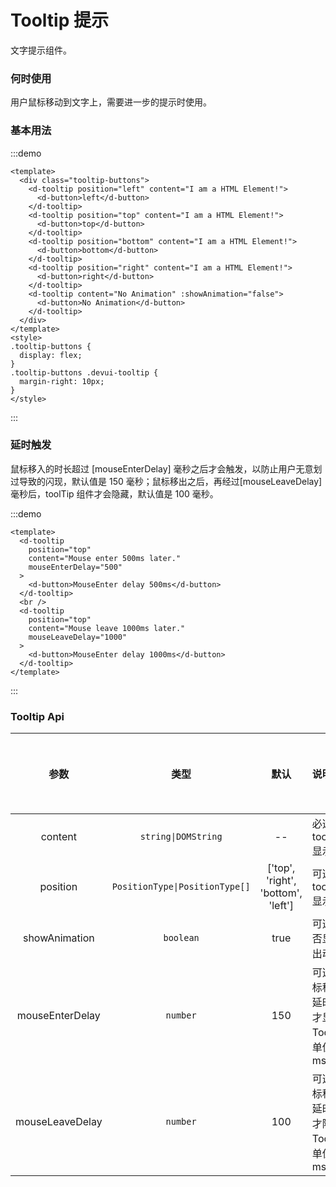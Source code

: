 # Tooltip 提示

文字提示组件。

### 何时使用

用户鼠标移动到文字上，需要进一步的提示时使用。

### 基本用法

:::demo

```vue
<template>
  <div class="tooltip-buttons">
    <d-tooltip position="left" content="I am a HTML Element!">
      <d-button>left</d-button>
    </d-tooltip>
    <d-tooltip position="top" content="I am a HTML Element!">
      <d-button>top</d-button>
    </d-tooltip>
    <d-tooltip position="bottom" content="I am a HTML Element!">
      <d-button>bottom</d-button>
    </d-tooltip>
    <d-tooltip position="right" content="I am a HTML Element!">
      <d-button>right</d-button>
    </d-tooltip>
    <d-tooltip content="No Animation" :showAnimation="false">
      <d-button>No Animation</d-button>
    </d-tooltip>
  </div>
</template>
<style>
.tooltip-buttons {
  display: flex;
}
.tooltip-buttons .devui-tooltip {
  margin-right: 10px;
}
</style>
```

:::

### 延时触发

鼠标移入的时长超过 [mouseEnterDelay] 毫秒之后才会触发，以防止用户无意划过导致的闪现，默认值是 150 毫秒；鼠标移出之后，再经过[mouseLeaveDelay]毫秒后，toolTip 组件才会隐藏，默认值是 100 毫秒。

:::demo

```vue
<template>
  <d-tooltip
    position="top"
    content="Mouse enter 500ms later."
    mouseEnterDelay="500"
  >
    <d-button>MouseEnter delay 500ms</d-button>
  </d-tooltip>
  <br />
  <d-tooltip
    position="top"
    content="Mouse leave 1000ms later."
    mouseLeaveDelay="1000"
  >
    <d-button>MouseEnter delay 1000ms</d-button>
  </d-tooltip>
</template>
```

:::

### Tooltip Api

|      参数       |              类型              |                默认                | 说明                                              | 跳转 Demo             | 全局配置项 |
| :-------------: | :----------------------------: | :--------------------------------: | :------------------------------------------------ | --------------------- | ---------- |
|     content     |      `string\|DOMString`       |                 --                 | 必选，tooltip 显示内容                            | [基本用法](#基本用法) |            |
|    position     | `PositionType\|PositionType[]` | ['top', 'right', 'bottom', 'left'] | 可选，tooltip 显示位置                            | [基本用法](#基本用法) |            |
|  showAnimation  |           `boolean`            |                true                | 可选，是否显示划出动画                            |                       | ✔          |
| mouseEnterDelay |            `number`            |                150                 | 可选，鼠标移入后延时多少才显示 Tooltip，单位是 ms | [延时触发](#延时触发) |
| mouseLeaveDelay |            `number`            |                100                 | 可选，鼠标移出后延时多少才隐藏 Tooltip，单位是 ms | [延时触发](#延时触发) |
